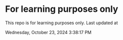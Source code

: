 # For learning purposes only
This repo is for learning purposes only.
Last updated at

Wednesday, October 23, 2024 3:38:17 PM

